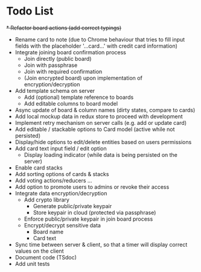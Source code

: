 # Todo List

~~* Refactor board actions (add correct typings)~~
* Rename card to note (due to Chrome behaviour that tries to fill input fields with the placeholder '...card...' with
  credit card information)
* Integrate joining board confirmation process
    * Join directly (public board)
    * Join with passphrase
    * Join with required confirmation
    * (Join encrypted board) upon implementation of encryption/decryption
* Add template schema on server
    * Add (optional) template reference to boards
    * Add editable columns to board model
* Async update of board & column names (dirty states, compare to cards)
* Add local mockup data in redux store to proceed with development
* Implement retry mechanism on server calls (e.g. add or update card)
* Add editable / stackable options to Card model (active while not persisted)
* Display/hide options to edit/delete entities based on users permissions
* Add card text input field / edit option
    * Display loading indicator (while data is being persisted on the server)
* Enable card stacks
* Add sorting options of cards & stacks
* Add voting actions/reducers ...
* Add option to promote users to admins or revoke their access
* Integrate data encryption/decryption
    * Add crypto library
        * Generate public/private keypair
        * Store keypair in cloud (protected via passphrase)
    * Enforce public/private keypair in join board process
    * Encrypt/decrypt sensitive data
        * Board name
        * Card text
* Sync time between server & client, so that a timer will display correct
  values on the client
* Document code (TSdoc)
* Add unit tests

    
